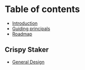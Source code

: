# Table of contents

* [Introduction](README.md)
* [Guiding principals](guiding-principals.md)
* [Roadmap](roadmap.md)

## Crispy Staker

* [General Design](crispy-staker/general-design.md)
